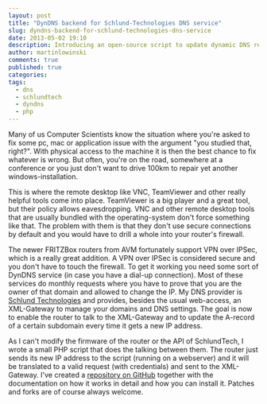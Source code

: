 ```yaml
---
layout: post
title: "DynDNS backend for Schlund-Technologies DNS service"
slug: dyndns-backend-for-schlund-technologies-dns-service
date: 2013-05-02 19:10
description: Introducing an open-source script to update dynamic DNS records at Schlund Technologies written in PHP.
author: martinlowinski
comments: true
published: true
categories: 
tags: 
  - dns
  - schlundtech
  - dyndns
  - php
---
```


Many of us Computer Scientists know the situation where you're asked to fix some pc, mac or application issue with the argument "you studied that, right?". With physical access to the machine it is then the best chance to fix whatever is wrong. But often, you're on the road, somewhere at a conference or you just don't want to drive 100km to repair yet another windows-installation.

This is where the remote desktop like VNC, TeamViewer and other really helpful tools come into place. TeamViewer is a big player and a great tool, but their policy allows eavesdropping. VNC and other remote desktop tools that are usually bundled with the operating-system don't force something like that. The problem with them is that they don't use secure connections by default and you would have to drill a whole into your router's firewall.

The newer FRITZBox routers from AVM fortunately support VPN over IPSec, which is a really great addition. A VPN over IPSec is considered secure and you don't have to touch the firewall. To get it working you need some sort of DynDNS service (in case you have a dial-up connection). Most of these services do monthly requests where you have to prove that you are the owner of that domain and allowed to change the IP. My DNS provider is [Schlund Technologies](http://www.schlundtech.com/) and provides, besides the usual web-access, an XML-Gateway to manage your domains and DNS settings. The goal is now to enable the router to talk to the XML-Gateway and to update the A-record of a certain subdomain every time it gets a new IP address.

As I can't modify the firmware of the router or the API of SchlundTech, I wrote a small PHP script that does the talking between them. The router just sends its new IP address to the script (running on a webserver) and it will be translated to a valid request (with credentials) and sent to the XML-Gateway. I've created a [repository on GitHub](https://github.com/martinlowinski/php-dyndns) together with the documentation on how it works in detail and how you can install it. Patches and forks are of course always welcome.

